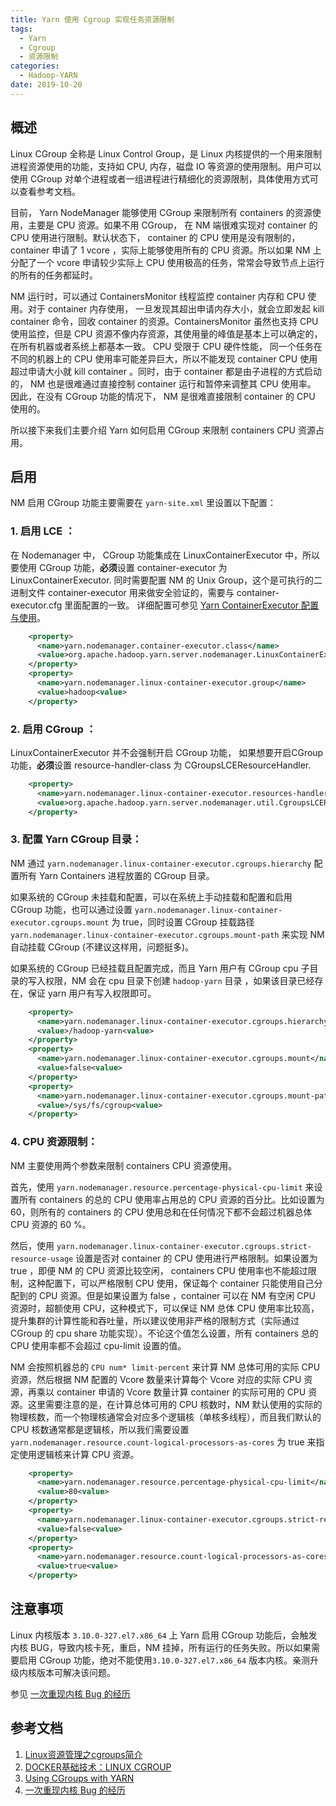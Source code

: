 ```yaml
---
title: Yarn 使用 Cgroup 实现任务资源限制
tags:
  - Yarn
  - Cgroup
  - 资源限制
categories:
  - Hadoop-YARN
date: 2019-10-20
---
```



## 概述

Linux CGroup 全称是 Linux Control Group，是 Linux 内核提供的一个用来限制进程资源使用的功能，支持如 CPU, 内存，磁盘 IO 等资源的使用限制。用户可以使用 CGroup 对单个进程或者一组进程进行精细化的资源限制，具体使用方式可以查看参考文档。

目前， Yarn NodeManager 能够使用 CGroup 来限制所有 containers 的资源使用，主要是 CPU 资源。如果不用 CGroup， 在 NM 端很难实现对 container 的 CPU 使用进行限制。默认状态下， container 的 CPU 使用是没有限制的，container 申请了 1 vcore ，实际上能够使用所有的 CPU 资源。所以如果 NM 上分配了一个 vcore 申请较少实际上 CPU 使用极高的任务，常常会导致节点上运行的所有的任务都延时。

NM 运行时，可以通过 ContainersMonitor 线程监控 container 内存和 CPU 使用。对于 container 内存使用， 一旦发现其超出申请内存大小，就会立即发起 kill container 命令，回收 container 的资源。ContainersMonitor 虽然也支持 CPU 使用监控，但是 CPU 资源不像内存资源，其使用量的峰值是基本上可以确定的，在所有机器或者系统上都基本一致。 CPU 受限于 CPU 硬件性能， 同一个任务在不同的机器上的 CPU 使用率可能差异巨大，所以不能发现 container CPU 使用超过申请大小就 kill container 。同时，由于 container 都是由子进程的方式启动的， NM 也是很难通过直接控制 container 运行和暂停来调整其 CPU 使用率。 因此，在没有 CGroup 功能的情况下， NM 是很难直接限制 container 的 CPU 使用的。

所以接下来我们主要介绍 Yarn 如何启用 CGroup 来限制 containers CPU 资源占用。

## 启用

NM 启用 CGroup 功能主要需要在 `yarn-site.xml` 里设置以下配置：

### 1. 启用 LCE ：

在 Nodemanager 中， CGroup 功能集成在 LinuxContainerExecutor 中，所以要使用 CGroup 功能，**必须**设置 container-executor 为 LinuxContainerExecutor. 同时需要配置 NM 的 Unix Group，这个是可执行的二进制文件 container-executor 用来做安全验证的，需要与 container-executor.cfg 里面配置的一致。 详细配置可参见 [Yarn ContainerExecutor 配置与使用](yarn-container-executour)。

```xml
    <property>
      <name>yarn.nodemanager.container-executor.class</name>
      <value>org.apache.hadoop.yarn.server.nodemanager.LinuxContainerExecutor<value>
    </property>
    <property>
      <name>yarn.nodemanager.linux-container-executor.group</name>
      <value>hadoop<value>
    </property>
```

### 2. 启用 CGroup ：

LinuxContainerExecutor 并不会强制开启 CGroup 功能， 如果想要开启CGroup 功能，**必须**设置 resource-handler-class 为 CGroupsLCEResourceHandler.

```xml
    <property>
      <name>yarn.nodemanager.linux-container-executor.resources-handler.class</name>
      <value>org.apache.hadoop.yarn.server.nodemanager.util.CgroupsLCEResourcesHandler<value>
    </property>
```

### 3. 配置 Yarn CGroup 目录：

NM 通过 `yarn.nodemanager.linux-container-executor.cgroups.hierarchy` 配置所有 Yarn Containers 进程放置的 CGroup 目录。

如果系统的 CGroup 未挂载和配置，可以在系统上手动挂载和配置和启用 CGroup 功能，也可以通过设置
`yarn.nodemanager.linux-container-executor.cgroups.mount` 为 true，同时设置 CGroup 挂载路径 `yarn.nodemanager.linux-container-executor.cgroups.mount-path` 来实现 NM 自动挂载 CGroup (不建议这样用，问题挺多)。

如果系统的 CGroup 已经挂载且配置完成，而且 Yarn 用户有 CGroup cpu 子目录的写入权限，NM 会在 cpu 目录下创建 `hadoop-yarn` 目录 ，如果该目录已经存在，保证 yarn 用户有写入权限即可。


```xml
    <property>
      <name>yarn.nodemanager.linux-container-executor.cgroups.hierarchy</name>
      <value>/hadoop-yarn<value>
    </property>
    <property>
      <name>yarn.nodemanager.linux-container-executor.cgroups.mount</name>
      <value>false<value>
    </property>
    <property>
      <name>yarn.nodemanager.linux-container-executor.cgroups.mount-path</name>
      <value>/sys/fs/cgroup<value>
    </property>
```


### 4. CPU 资源限制：

NM 主要使用两个参数来限制 containers CPU 资源使用。

首先，使用 `yarn.nodemanager.resource.percentage-physical-cpu-limit` 来设置所有 containers 的总的 CPU 使用率占用总的 CPU 资源的百分比。比如设置为 60，则所有的 containers 的 CPU 使用总和在任何情况下都不会超过机器总体 CPU 资源的 60 %。

然后，使用 `yarn.nodemanager.linux-container-executor.cgroups.strict-resource-usage` 设置是否对 container 的 CPU 使用进行严格限制。如果设置为 true ，即便 NM 的 CPU 资源比较空闲， containers CPU 使用率也不能超过限制，这种配置下，可以严格限制 CPU 使用，保证每个 container 只能使用自己分配到的 CPU 资源。但是如果设置为 false ，container 可以在 NM 有空闲 CPU 资源时，超额使用 CPU，这种模式下，可以保证 NM 总体 CPU 使用率比较高，提升集群的计算性能和吞吐量，所以建议使用非严格的限制方式（实际通过 CGroup 的 cpu share 功能实现）。不论这个值怎么设置，所有 containers 总的 CPU 使用率都不会超过 cpu-limit 设置的值。

NM 会按照机器总的 `CPU num* limit-percent` 来计算 NM 总体可用的实际 CPU 资源，然后根据 NM 配置的 Vcore 数量来计算每个 Vcore 对应的实际 CPU 资源，再乘以 container 申请的 Vcore 数量计算 container 的实际可用的 CPU 资源。这里需要注意的是，在计算总体可用的 CPU 核数时，NM 默认使用的实际的物理核数，而一个物理核通常会对应多个逻辑核（单核多线程），而且我们默认的 CPU 核数通常都是逻辑核，所以我们需要设置 `yarn.nodemanager.resource.count-logical-processors-as-cores` 为 true 来指定使用逻辑核来计算 CPU 资源。

```xml
    <property>
      <name>yarn.nodemanager.resource.percentage-physical-cpu-limit</name>
      <value>80<value>
    </property>
    <property>
      <name>yarn.nodemanager.linux-container-executor.cgroups.strict-resource-usage</name>
      <value>false<value>
    </property>    
    <property>
      <name>yarn.nodemanager.resource.count-logical-processors-as-cores</name>
      <value>true<value>
    </property> 
```
## 注意事项
Linux 内核版本 `3.10.0-327.el7.x86_64` 上 Yarn 启用 CGroup 功能后，会触发内核 BUG，导致内核卡死，重启，NM 挂掉，所有运行的任务失败。所以如果需要启用 CGroup 功能，绝对不能使用`3.10.0-327.el7.x86_64` 版本内核。亲测升级内核版本可解决该问题。

参见 [一次重现内核 Bug 的经历](https://runitao.github.io/a-process-to-reproduce-kernel-crash.html)
## 参考文档
1. [Linux资源管理之cgroups简介](https://tech.meituan.com/2015/03/31/cgroups.html)    
2. [DOCKER基础技术：LINUX CGROUP](https://coolshell.cn/articles/17049.html)   
3. [Using CGroups with YARN](https://hadoop.apache.org/docs/r3.2.0/hadoop-yarn/hadoop-yarn-site/NodeManagerCgroups.html)
4. [一次重现内核 Bug 的经历](https://runitao.github.io/a-process-to-reproduce-kernel-crash.html)
